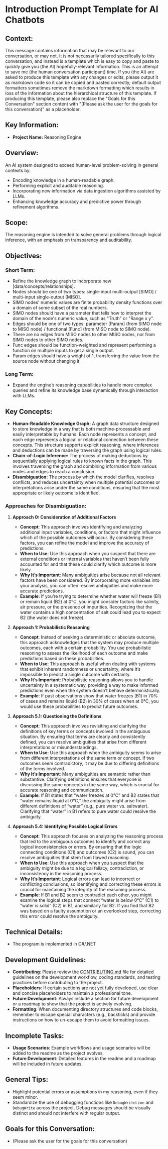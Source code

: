 # Introduction Prompt Template for AI Chatbots

## Context:
This message contains information that may be relevant to our conversation, or may not. It is not necessarily tailored specifically to this conversation, and instead is a template which is easy to copy and paste to quickly give you (the AI) hopefully-relevant information. This is an attempt to save me (the human conversation participant) time.
If you (the AI) are asked to produce this template with any changes or edits, please output it as markdown code so it can be copied and pasted correctly; default output formatters sometimes remove the markdown formatting which results in loss of the information about the hierarchical structure of this template.
If producing this template, please also replace the "Goals for this Conversation" section content with "(Please ask the user for the goals for this conversation)" as a placeholder.

## Key Information:
- **Project Name:** Reasoning Engine

## Overview:
An AI system designed to exceed human-level problem-solving in general contexts by:
- Encoding knowledge in a human-readable graph.
- Performing explicit and auditable reasoning.
- Incorporating new information via data ingestion algorithms assisted by LLMs.
- Enhancing knowledge accuracy and predictive power through refinement algorithms.

## Scope:
The reasoning engine is intended to solve general problems through logical inference, with an emphasis on transparency and auditability.

## Objectives:

### **Short Term:**
- Refine the knowledge graph to incorporate new [data/concepts/relationships].
- Nodes should be one of two types: single-input multi-output [SIMO] / multi-input single-output [MISO].
- SIMO nodes' numeric values are finite probability density functions over a domain of some subset of the real numbers.
- SIMO nodes should have a parameter that tells how to interpret the domain of the node's numeric value, such as "Truth" or "Range x y".
- Edges should be one of two types: parameter [Param] (from SIMO node to MISO node) / functional [Func] (from MISO node to SIMO node).
- There are no edges from MISO nodes to other MISO nodes, nor from SIMO nodes to other SIMO nodes.
- Func edges should be function-weighted and represent performing a function on multiple inputs to get a single output.
- Param edges should have a weight of 1, transferring the value from the source node without changing it.

### **Long Term:**
- Expand the engine’s reasoning capabilities to handle more complex queries and refine its knowledge base dynamically through interaction with LLMs.

## Key Concepts:
- **Human-Readable Knowledge Graph:** A graph data structure designed to store knowledge in a way that is both machine-processable and easily interpretable by humans. Each node represents a concept, and each edge represents a logical or relational connection between these concepts. This structure supports explicit reasoning, where inferences and deductions can be made by traversing the graph using logical rules.
- **Chain-of-Logic Inference:** The process of making deductions by sequentially applying logical rules to known facts in the graph. This involves traversing the graph and combining information from various nodes and edges to reach a conclusion.
- **Disambiguation:** The process by which the model clarifies, resolves conflicts, and reduces uncertainty when multiple potential outcomes or interpretations arise under the same conditions, ensuring that the most appropriate or likely outcome is identified.

### **Approaches for Disambiguation**:

1. **Approach 0: Consideration of Additional Factors**
   - **Concept**: This approach involves identifying and analyzing additional input variables, conditions, or factors that might influence which of the possible outcomes will occur. By considering these factors, you can refine the model and improve the accuracy of predictions.
   - **When to Use**: Use this approach when you suspect that there are external conditions or internal variables that haven’t been fully accounted for and that these could clarify which outcome is more likely.
   - **Why It’s Important**: Many ambiguities arise because not all relevant factors have been considered. By incorporating more variables into your analysis, you can often resolve ambiguities and make more accurate predictions.
   - **Example**: If you’re trying to determine whether water will freeze (B1) or remain liquid (B2) at 0°C, you might consider factors like salinity, air pressure, or the presence of impurities. Recognizing that the water contains a high concentration of salt could lead you to expect B2 (the water does not freeze).

2. **Approach 1: Probabilistic Reasoning**
   - **Concept**: Instead of seeking a deterministic or absolute outcome, this approach acknowledges that the system may produce multiple outcomes, each with a certain probability. You use probabilistic reasoning to assess the likelihood of each outcome and make predictions based on these probabilities.
   - **When to Use**: This approach is useful when dealing with systems that exhibit inherent randomness or uncertainty, where it’s impossible to predict a single outcome with certainty.
   - **Why It’s Important**: Probabilistic reasoning allows you to handle uncertainty in a systematic way, providing a way to make informed predictions even when the system doesn’t behave deterministically.
   - **Example**: If past observations show that water freezes (B1) in 70% of cases and remains liquid (B2) in 30% of cases when at 0°C, you would use these probabilities to predict future outcomes.

3. **Approach 5.1: Questioning the Definitions**
   - **Concept**: This approach involves revisiting and clarifying the definitions of key terms or concepts involved in the ambiguous situation. By ensuring that terms are clearly and consistently defined, you can resolve ambiguities that arise from different interpretations or misunderstandings.
   - **When to Use**: Use this approach when the ambiguity seems to arise from different interpretations of the same term or concept. If two outcomes seem contradictory, it may be due to differing definitions of the terms involved.
   - **Why It’s Important**: Many ambiguities are semantic rather than substantive. Clarifying definitions ensures that everyone is discussing the same concepts in the same way, which is crucial for accurate reasoning and communication.
   - **Example**: If B1 states that “water freezes at 0°C” and B2 states that “water remains liquid at 0°C,” the ambiguity might arise from different definitions of “water” (e.g., pure water vs. saltwater). Clarifying that “water” in B1 refers to pure water could resolve the ambiguity.

4. **Approach 5.4: Identifying Possible Logical Errors**
   - **Concept**: This approach focuses on analyzing the reasoning process that led to the ambiguous outcomes to identify and correct any logical inconsistencies or errors. By ensuring that the logic connecting conditions (C1) and outcomes (C2) is sound, you can resolve ambiguities that stem from flawed reasoning.
   - **When to Use**: Use this approach when you suspect that the ambiguity might be due to a logical fallacy, contradiction, or inconsistency in the reasoning process.
   - **Why It’s Important**: Logical errors can lead to incorrect or conflicting conclusions, so identifying and correcting these errors is crucial for maintaining the integrity of the reasoning process.
   - **Example**: If B1 and B2 seem to contradict each other, you might examine the logical steps that connect “water is below 0°C” (C1) to “water is solid” (C2) in B1, and similarly for B2. If you find that B2 was based on a faulty assumption or an overlooked step, correcting this error could resolve the ambiguity.

## Technical Details:
- The program is implemented in C#/.NET

## Development Guidelines:
- **Contributing**: Please review the [CONTRIBUTING.md](CONTRIBUTING.md) file for detailed guidelines on the development workflow, coding standards, and testing practices before contributing to the project.
- **Placeholders**: If certain sections are not yet fully developed, use clear and concise placeholders to maintain a professional tone.
- **Future Development**: Always include a section for future development or a roadmap to show that the project is actively evolving.
- **Formatting**: When documenting directory structures and code blocks, remember to escape special characters (e.g., backticks) and provide instructions on how to un-escape them to avoid formatting issues.

## Incomplete Tasks:
- **Usage Scenarios**: Example workflows and usage scenarios will be added to the readme as the project evolves.
- **Future Development**: Detailed features in the readme and a roadmap will be included in future updates.

## General Tips:
- Highlight potential errors or assumptions in my reasoning, even if they seem minor.
- Standardize the use of debugging functions like `DebugWriteLine` and `DebugWrite` across the project. Debug messages should be visually distinct and should not interfere with regular output.

## Goals for this Conversation:
- (Please ask the user for the goals for this conversation)
